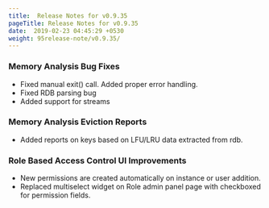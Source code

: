 ```yaml
---
title:  Release Notes for v0.9.35
pageTitle: Release Notes for v0.9.35
date:  2019-02-23 04:45:29 +0530
weight: 95release-note/v0.9.35/
---
```

### Memory Analysis Bug Fixes

- Fixed manual exit() call. Added proper error handling.
- Fixed RDB parsing bug
- Added support for streams

### Memory Analysis Eviction Reports

- Added reports on keys based on LFU/LRU data extracted from rdb.

### Role Based Access Control UI Improvements

- New permissions are created automatically on instance or user addition.
- Replaced multiselect widget on Role admin panel page with checkboxed for permission fields.

